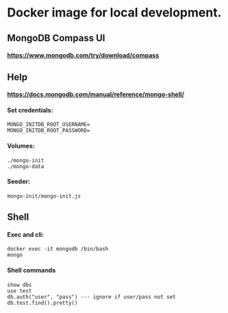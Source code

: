 
# Docker image for local development. 


## MongoDB Compass UI
#### https://www.mongodb.com/try/download/compass

## Help
#### https://docs.mongodb.com/manual/reference/mongo-shell/


#### Set credentials:
```
MONGO_INITDB_ROOT_USERNAME=
MONGO_INITDB_ROOT_PASSWORD=
```

#### Volumes:
```
./mongo-init
./mongo-data
```
#### Seeder:
```
mongo-init/mongo-init.js
```

## Shell

#### Exec and cli:
```
docker exec -it mongodb /bin/bash
mongo
```

#### Shell commands 
```
show dbs
use test
db.auth("user", "pass") --- ignore if user/pass not set
db.test.find().pretty()
```
